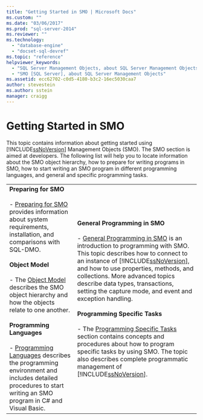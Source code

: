 ```yaml
---
title: "Getting Started in SMO | Microsoft Docs"
ms.custom: ""
ms.date: "03/06/2017"
ms.prod: "sql-server-2014"
ms.reviewer: ""
ms.technology: 
  - "database-engine"
  - "docset-sql-devref"
ms.topic: "reference"
helpviewer_keywords: 
  - "SQL Server Management Objects, about SQL Server Management Objects"
  - "SMO [SQL Server], about SQL Server Management Objects"
ms.assetid: ecc62702-c0d5-4180-b3c2-16ec5030caa7
author: stevestein
ms.author: sstein
manager: craigg
---
```

# Getting Started in SMO
  This topic contains information about getting started using [!INCLUDE[ssNoVersion](../../includes/ssnoversion-md.md)] Management Objects (SMO). The SMO section is aimed at developers. The following list will help you to locate information about the SMO object hierarchy, how to prepare for writing programs in SMO, how to start writing an SMO program in different programming languages, and general and specific programming tasks.  
  
|||  
|-|-|  
|**Preparing for SMO**<br /><br /> -   [Preparing for SMO](../../database-engine/dev-guide/preparing-to-use-smo.md) provides information about system requirements, installation, and comparisons with SQL-DMO.<br /><br /> **Object Model**<br /><br /> -   The [Object Model](smo-object-model.md) describes the SMO object hierarchy and how the objects relate to one another.<br /><br /> **Programming Languages**<br /><br /> -   [Programming Languages](smo-programming-languages.md) describes the programming environment and includes detailed procedures to start writing an SMO program in C# and Visual Basic.|**General Programming in SMO**<br /><br /> -   [General Programming in SMO](create-program/creating-smo-programs.md) is an introduction to programming with SMO. This topic describes how to connect to an instance of [!INCLUDE[ssNoVersion](../../includes/ssnoversion-md.md)], and how to use properties, methods, and collections. More advanced topics describe data types, transactions, setting the capture mode, and event and exception handling.<br /><br /> **Programming Specific Tasks**<br /><br /> -   The [Programming Specific Tasks](tasks/programming-specific-tasks.md) section contains concepts and procedures about how to program specific tasks by using SMO. The topic also describes complete programmatic management of [!INCLUDE[ssNoVersion](../../includes/ssnoversion-md.md)].|  
  
  
